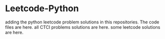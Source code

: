 # Leetcode-Python
adding the python leetcode problem solutions in this repositories. 
The code files are here.
all CTCI problems solutions are here.
some leetcode solutions are here.














































































































































































































































































































































































































































































































































































































































































































































































































